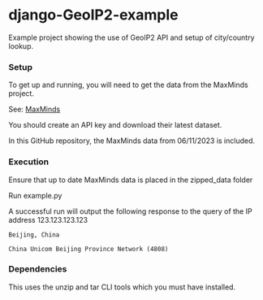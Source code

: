 # django-GeoIP2-example

Example project showing the use of GeoIP2 API and setup of city/country lookup.

### Setup

To get up and running, you will need to get the data from the MaxMinds project. 

See: [MaxMinds](https://dev.maxmind.com/geoip/geolite2-free-geolocation-data)

You should create an API key and download their latest dataset.

In this GitHub repository, the MaxMinds data from 06/11/2023 is included.

### Execution

Ensure that up to date MaxMinds data is placed in the zipped_data folder

Run example.py

A successful run will output the following response to the query of the IP address 123.123.123.123

``` Beijing, China ```

``` China Unicom Beijing Province Network (4808) ``` 



### Dependencies

This uses the unzip and tar CLI tools which you must have installed.
